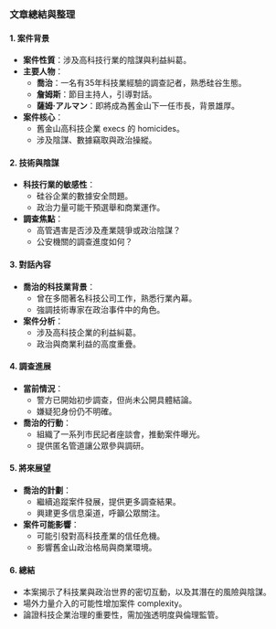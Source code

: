 ### 文章總結與整理

#### 1. 案件背景
- **案件性質**：涉及高科技行業的陰謀與利益糾葛。
- **主要人物**：
  - **喬治**：一名有35年科技業經驗的調查記者，熟悉硅谷生態。
  - **詹姆斯**：節目主持人，引導對話。
  - **薩姆·アルマン**：即將成為舊金山下一任市長，背景雄厚。
- **案件核心**：
  - 舊金山高科技企業 execs 的 homicides。
  - 涉及陰謀、數據竊取與政治操縱。

#### 2. 技術與陰謀
- **科技行業的敏感性**：
  - 硅谷企業的數據安全問題。
  - 政治力量可能干預選舉和商業運作。
- **調查焦點**：
  - 高管遇害是否涉及產業競爭或政治陰謀？
  - 公安機關的調查進度如何？

#### 3. 對話內容
- **喬治的科技業背景**：
  - 曾在多間著名科技公司工作，熟悉行業內幕。
  - 強調技術專家在政治事件中的角色。
- **案件分析**：
  - 涉及高科技企業的利益糾葛。
  - 政治與商業利益的高度重疊。

#### 4. 調查進展
- **當前情況**：
  - 警方已開始初步調查，但尚未公開具體結論。
  - 嫌疑犯身份仍不明確。
- **喬治的行動**：
  - 組織了一系列市民記者座談會，推動案件曝光。
  - 提供匿名管道讓公眾參與調研。

#### 5. 將來展望
- **喬治的計劃**：
  - 繼續追蹤案件發展，提供更多調查結果。
  - 興建更多信息渠道，呼籲公眾關注。
- **案件可能影響**：
  - 可能引發對高科技產業的信任危機。
  - 影響舊金山政治格局與商業環境。

#### 6. 總結
- 本案揭示了科技業與政治世界的密切互動，以及其潛在的風險與陰謀。
- 場外力量介入的可能性增加案件 complexity。
- 論證科技企業治理的重要性，需加強透明度與倫理監管。